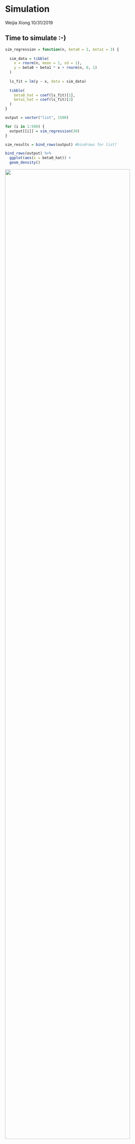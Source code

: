 Simulation
================
Weijia Xiong
10/31/2019

## Time to simulate :-)

``` r
sim_regression = function(n, beta0 = 2, beta1 = 3) {
  
  sim_data = tibble(
    x = rnorm(n, mean = 1, sd = 1),
    y = beta0 + beta1 * x + rnorm(n, 0, 1)
  )
  
  ls_fit = lm(y ~ x, data = sim_data)
  
  tibble(
    beta0_hat = coef(ls_fit)[1],
    beta1_hat = coef(ls_fit)[2]
  )
}
```

``` r
output = vector("list", 1500)

for (i in 1:500) {
  output[[i]] = sim_regression(30)
}

sim_results = bind_rows(output) #bindrows for list?

bind_rows(output) %>% 
  ggplot(aes(x = beta0_hat)) +
  geom_density()
```

<img src="simulation_files/figure-gfm/unnamed-chunk-2-1.png" width="90%" />

## rerun instead loop

``` r
sim_results = 
  rerun(500, sim_regression(30, 2, 3)) %>%  ## rerun
  bind_rows()

sim_results %>% 
  ggplot(aes(x = beta0_hat, y = beta1_hat)) + 
  geom_point()
```

<img src="simulation_files/figure-gfm/unnamed-chunk-3-1.png" width="90%" />

``` r
sim_data = tibble(
  x = rnorm(30,1,1),
  y = 2 + 3 * x + rnorm(30,0,1)
)

sim_data %>% 
  ggplot(aes(x = x, y = y)) +
  geom_point() +
  stat_smooth(method = "lm",se = FALSE)
```

<img src="simulation_files/figure-gfm/unnamed-chunk-4-1.png" width="90%" />

``` r
#mean and var
sim_results %>% 
  gather(key = parameter, value = estimate, beta0_hat:beta1_hat) %>% 
  group_by(parameter) %>% 
  summarize(emp_mean = mean(estimate), 
            emp_var = var(estimate)) %>% 
  knitr::kable(digits = 3)
```

| parameter  | emp\_mean | emp\_var |
| :--------- | --------: | -------: |
| beta0\_hat |     2.006 |    0.082 |
| beta1\_hat |     2.984 |    0.039 |

``` r
#use pivot
sim_results %>% 
  pivot_longer(
    beta0_hat:beta1_hat,
    names_to = "parameter",
    values_to = "estimate"
  ) %>% 
  group_by(parameter) %>% 
  summarize(emp_mean = mean(estimate), 
            emp_var = var(estimate)) %>% 
  knitr::kable(digits = 3)
```

| parameter  | emp\_mean | emp\_var |
| :--------- | --------: | -------: |
| beta0\_hat |     2.006 |    0.082 |
| beta1\_hat |     2.984 |    0.039 |

## try another

``` r
n_list = list(
  "n_30" = 30,
  "n_60" = 60,
  "n_120" = 120,
  "n_240" = 240
 )

output = vector("list",length = 4)

for (i in 1:4) {
  output[[i]] = rerun(100, sim_regression(n_list[[i]])) %>% 
    bind_rows
}

output
```

    ## [[1]]
    ## # A tibble: 100 x 2
    ##    beta0_hat beta1_hat
    ##        <dbl>     <dbl>
    ##  1      1.64      3.15
    ##  2      2.01      3.03
    ##  3      2.00      2.92
    ##  4      2.43      2.50
    ##  5      1.92      3.02
    ##  6      2.26      2.82
    ##  7      2.18      2.86
    ##  8      2.14      2.95
    ##  9      2.05      3.07
    ## 10      2.04      2.71
    ## # … with 90 more rows
    ## 
    ## [[2]]
    ## # A tibble: 100 x 2
    ##    beta0_hat beta1_hat
    ##        <dbl>     <dbl>
    ##  1      2.37      2.86
    ##  2      2.10      2.77
    ##  3      1.79      2.98
    ##  4      2.20      2.98
    ##  5      1.94      3.07
    ##  6      1.81      3.11
    ##  7      2.00      3.00
    ##  8      2.34      2.71
    ##  9      2.09      2.85
    ## 10      1.79      3.24
    ## # … with 90 more rows
    ## 
    ## [[3]]
    ## # A tibble: 100 x 2
    ##    beta0_hat beta1_hat
    ##        <dbl>     <dbl>
    ##  1      1.79      3.08
    ##  2      1.80      3.15
    ##  3      1.85      3.11
    ##  4      2.00      2.96
    ##  5      1.90      3.11
    ##  6      1.93      2.99
    ##  7      2.23      2.88
    ##  8      2.11      2.99
    ##  9      1.95      2.96
    ## 10      1.90      3.03
    ## # … with 90 more rows
    ## 
    ## [[4]]
    ## # A tibble: 100 x 2
    ##    beta0_hat beta1_hat
    ##        <dbl>     <dbl>
    ##  1      2.06      2.97
    ##  2      2.02      3.03
    ##  3      1.95      3.11
    ##  4      1.87      3.03
    ##  5      1.94      2.98
    ##  6      1.98      2.98
    ##  7      2.09      3.00
    ##  8      1.95      3.02
    ##  9      2.03      3.07
    ## 10      1.95      3.03
    ## # … with 90 more rows

``` r
sim_results = 
  tibble(n = c(30, 60, 120, 240)) %>% 
  mutate(
    output_list = map(.x = n, ~rerun(10,sim_regression(n = .x)))
  ) %>% 
  unnest

sim_results
```

    ## # A tibble: 40 x 2
    ##        n output_list     
    ##    <dbl> <list>          
    ##  1    30 <tibble [1 × 2]>
    ##  2    30 <tibble [1 × 2]>
    ##  3    30 <tibble [1 × 2]>
    ##  4    30 <tibble [1 × 2]>
    ##  5    30 <tibble [1 × 2]>
    ##  6    30 <tibble [1 × 2]>
    ##  7    30 <tibble [1 × 2]>
    ##  8    30 <tibble [1 × 2]>
    ##  9    30 <tibble [1 × 2]>
    ## 10    30 <tibble [1 × 2]>
    ## # … with 30 more rows

``` r
simulate_n_regressions = function(n_runs = 100, n, beta0 = 2, beta1 = 3) {
  
  rerun(n_runs, sim_regression(n, beta0, beta1)) %>% 
    bind_rows()
  
}

sim_results = 
  tibble(sample_size = c(30, 60, 120, 240)) %>% 
  mutate(estimate_dfs = map(.x = sample_size, ~simulate_n_regressions(n = .x))) %>% 
  unnest
```

``` r
sim_results = 
  tibble(sample_size = c(30, 60, 120, 240)) %>% 
  mutate(
    output_list  = map(.x = sample_size, ~rerun(100,sim_regression(n = .x))),
    output_df = map(output_list,bind_rows)) %>% 
  select(-output_list) %>% 
  unnest
```

``` r
sim_results %>% 
  group_by(sample_size) %>% 
  summarize(
    var_b1 = var(beta1_hat)
  )
```

    ## # A tibble: 4 x 2
    ##   sample_size  var_b1
    ##         <dbl>   <dbl>
    ## 1          30 0.0421 
    ## 2          60 0.0161 
    ## 3         120 0.00800
    ## 4         240 0.00370

``` r
sim_results %>% 
  mutate(
    sample_size = str_c("n = ", sample_size),
    sample_size = fct_inorder(sample_size)) %>% 
  ggplot(aes(x = sample_size, y = beta1_hat, fill = sample_size)) + 
  geom_violin()
```

<img src="simulation_files/figure-gfm/unnamed-chunk-11-1.png" width="90%" />

``` r
sim_results %>% 
  mutate(
    sample_size = str_c("n = ", sample_size),
    sample_size = fct_inorder(sample_size)) %>% 
  ggplot(aes(x = beta0_hat, y = beta1_hat)) + 
  geom_point(alpha = .2) + 
  facet_grid(~sample_size)
```

<img src="simulation_files/figure-gfm/unnamed-chunk-12-1.png" width="90%" />
